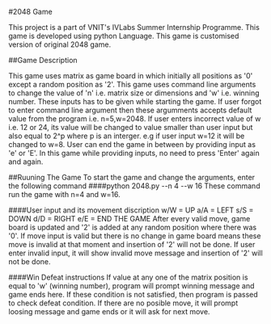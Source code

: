 #2048 Game

This project is a part of VNIT's IVLabs Summer Internship Programme. This game is developed using python Language. This game is customised version of original 2048 game. 

##Game Description

This game uses matrix as game board in which initially all positions as '0' except a random position as '2'. This game uses command line arguments to change the value of 'n' i.e. matrix size or dimensions and 'w' i.e. winning number. These inputs has to be given while starting the game. If user forgot to enter command line argument then these argumments accepts default value from the program i.e. n=5,w=2048. If user enters incorrect value of w i.e. 12 or 24, its value will be changed to value smaller than user input but also equal to 2^p where p is an interger. e.g if user input w=12 it will be changed to w=8. User can end the game in between by providing input as 'e' or 'E'. In this game while providing inputs, no need to press 'Enter' again and again. 

##Ruuning The Game
To start the game and change the arguments, enter the following command 
####python 2048.py --n 4 --w 16
These command run the game with n=4 and w=16. 

####User input and its movement discription
w/W = UP 
a/A = LEFT
s/S = DOWN
d/D = RIGHT
e/E = END THE GAME
After every valid move, game board is updated and '2' is added at any random position where there was '0'. If move input is valid but there is no change in game board means these move is invalid at that moment and insertion of '2' will not be done. If user enter invalid input, it will show invalid move message and insertion of '2' will not be done.

####Win Defeat instructions
If value at any one of the matrix position is equal to 'w' (winning number), program will prompt winning message and game ends here. If these condition is not satisfied, then program is passed to check defeat condition. If there are no posible move, it will prompt loosing message and game ends or it will ask for next move.
